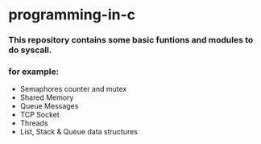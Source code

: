 # programming-in-c 

### This repository contains some basic funtions and modules to do syscall.
### for example:
* Semaphores counter and mutex
* Shared Memory
* Queue Messages
* TCP Socket
* Threads
* List, Stack & Queue data structures
